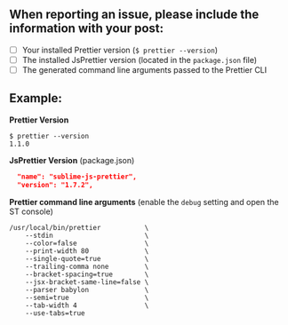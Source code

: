 ## When reporting an issue, please include the information with your post:

- [ ] Your installed Prettier version (`$ prettier --version`)
- [ ] The installed JsPrettier version (located in the `package.json` file)
- [ ] The generated command line arguments passed to the Prettier CLI

## Example:

**Prettier Version**

```
$ prettier --version
1.1.0
```

**JsPrettier Version** (package.json)

```json
  "name": "sublime-js-prettier",
  "version": "1.7.2",
```

**Prettier command line arguments** (enable the `debug` setting and open the ST console)

```
/usr/local/bin/prettier           \
    --stdin                       \
    --color=false                 \
    --print-width 80              \
    --single-quote=true           \
    --trailing-comma none         \
    --bracket-spacing=true        \
    --jsx-bracket-same-line=false \
    --parser babylon              \
    --semi=true                   \
    --tab-width 4                 \
    --use-tabs=true
```
